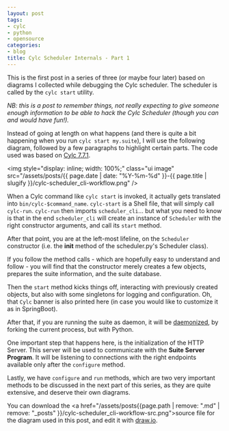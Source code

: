 ```yaml
---
layout: post
tags:
- cylc
- python
- opensource
categories:
- blog
title: Cylc Scheduler Internals - Part 1
---
```


This is the first post in a series of three (or maybe four later) based on diagrams
I collected while debugging the Cylc scheduler. The scheduler is called by the `cylc start`
utility.

*NB: this is a post to remember things, not really expecting to give someone enough
information to be able to hack the Cylc Scheduler (though you can and would have fun!).*

Instead of going at length on what happens (and there is quite a bit happening when
you run `cylc start my.suite`), I will use the following diagram, followed by a few paragraphs
to highlight certain parts. The code used was based on [Cylc 7.7.1](https://github.com/cylc/cylc/tree/7.7.1).

<img style="display: inline; width: 100%;" class="ui image" src="/assets/posts/{{ page.date | date: "%Y-%m-%d" }}-{{ page.title | slugify }}/cylc-scheduler_cli-workflow.png"  />

<!--more-->

When a Cylc command like `cylc start` is invoked, it actually gets translated into
`bin/cylc-$command_name`. `cylc-start` is a Shell file, that will simply call `cylc-run`.
`cylc-run` then imports `scheduler_cli`... but what you need to know is that in the end
`scheduler_cli` will create an instance of `Scheduler` with the right constructor
arguments, and call its `start` method.

After that point, you are at the left-most lifeline, on the `Scheduler` constructor
(i.e. the __init__ method of the scheduler.py's Scheduler class).

If you follow the method calls - which are hopefully easy to understand and follow -
you will find that the constructor merely creates a few objects, prepares the suite
information, and the suite database.

Then the `start` method kicks things off, interacting with previously created objects,
but also with some singletons for logging and configuration. Oh, that `Cylc` banner
is also printed here (in case you would like to customize it as in SpringBoot).

After that, if you are running the suite as daemon, it will be
[daemonized](http://code.activestate.com/recipes/66012-fork-a-daemon-process-on-unix/),
by forking the current process, but with Python.

One important step that happens here, is the initialization of the HTTP Server. This server
will be used to communicate with the **Suite Server Program**. It will be listening to
connections with the right endpoints available only after the `configure` method.

Lastly, we have `configure` and `run` methods, which are two very important methods to be discussed
in the next part of this series, as they are quite extensive, and deserve their own diagrams.

You can download the <a href="/assets/posts{{page.path | remove: ".md" | remove: "_posts" }}/cylc-scheduler_cli-workflow-src.png">source file</a> for the diagram used in this post, and edit it
with [draw.io](https://draw.io).
